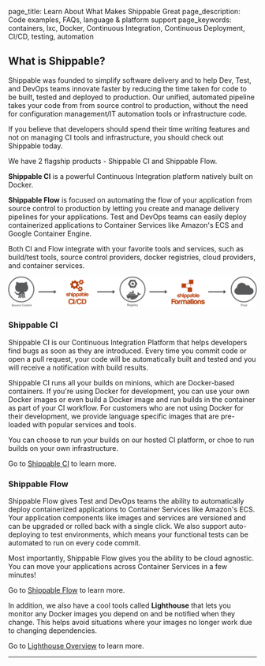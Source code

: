 page_title: Learn About What Makes Shippable Great
page_description: Code examples, FAQs, language & platform support
page_keywords: containers, lxc, Docker, Continuous Integration, Continuous Deployment, CI/CD, testing, automation

## What is Shippable?

Shippable was founded to simplify software delivery and to help Dev, Test, and DevOps teams innovate faster by reducing the time taken for code to be built, tested and deployed to production. Our unified, automated pipeline takes your code from from source control to production, without the need for configuration management/IT automation tools or infrastructure code.

If you believe that developers should spend their time writing features and not on managing CI tools and infrastructure, you should check out Shippable today.

We have 2 flagship products - Shippable CI and Shippable Flow. 

**Shippable CI** is a powerful Continuous Integration platform natively built on Docker. 

**Shippable Flow** is focused on automating the flow of your application from source control to production by letting you create and manage delivery pipelines for your applications. Test and DevOps teams can easily deploy containerized applications to Container Services like Amazon's ECS and Google Container Engine. 

Both CI and Flow integrate with your favorite tools and services, such as build/test tools,  source control providers, docker registries, cloud providers, and container services.

<img src="./images/how_it_works.png" alt="e2e pipeline" style="width:800px;"/>

### Shippable CI
Shippable CI is our Continuous Integration Platform that helps developers find bugs as soon as they are introduced. Every time you commit code or open a pull request, your code will be automatically built and tested and you will receive a notification with build results. 

Shippable CI runs all your builds on minions, which are Docker-based containers. If you're using Docker for development, you can use your own Docker images or even build a Docker image and run builds in the container as part of your CI workflow. For customers who are not using Docker for their development, we provide language specific images that are pre-loaded with popular services and tools.

You can choose to run your builds on our hosted CI platform, or choe to run builds on your own infrastructure.

Go to [Shippable CI](ci_overview.md) to learn more.

### Shippable Flow

Shippable Flow gives Test and DevOps teams the ability to automatically deploy containerized applications to Container Services like Amazon's ECS. Your application components like images and services are versioned and can be upgraded or rolled back with a single click. We also support auto-deploying to test environments, which means your functional tests can be automated to run on every code commit.
 
Most importantly, Shippable Flow gives you the ability to be cloud agnostic. You can move your applications across Container Services in a few minutes!

Go to [Shippable Flow](flow_overview.md) to learn more.

In addition, we also have a cool tools called **Lighthouse** that lets you monitor any Docker images you depend on and be notified when they change. This helps avoid situations where your images no longer work due to changing dependencies. 

Go to [Lighthouse Overview](formations_overview.md) to learn more.

*****

